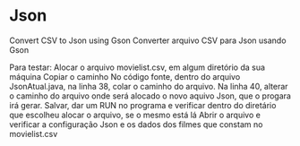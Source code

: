 # Json
Convert CSV to Json using Gson
Converter arquivo CSV para Json usando Gson

Para testar:
Alocar o arquivo movielist.csv, em algum diretório da sua máquina
Copiar o caminho
No código fonte, dentro do arquivo JsonAtual.java, na linha 38, colar o caminho do arquivo.
Na linha 40, alterar o caminho do arquivo onde será alocado o novo aquivo Json, que o progara irá gerar.
Salvar, dar um RUN no programa e verificar dentro do diretário que escolheu alocar o arquivo, se o mesmo está lá
Abrir o arquivo e verificar a configuração Json e os dados dos filmes que constam no movielist.csv
